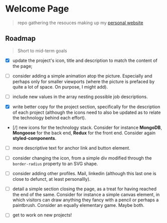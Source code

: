 # Welcome Page

> repo gathering the resouces making up my [personal website](https://borntofrappe.github.io/)

## Roadmap

> Short to mid-term goals

- [x] update the project's icon, title and description to match the content of the page;

- [ ] consider adding a simple animation atop the picture. Especially and perhaps only for smaller viewports (where the picture is prefaced by quite a lot of space. On purpose, I might add).

- [ ] include new values in the array nesting possible job descriptions.

- [x] write better copy for the project section, specifically for the description of each project (although the icons need to also be updated as to relate the technology behind each effort).

- [/] new icons for the technology stack. Consider for instance **MongoDB**, **Mongoose** for the back end, **Redux** for the front end. Consider again **styled-components**.

- [ ] more descriptive text for anchor link and button element.

- [ ] consider changing the icon, from a simple div modified through the `border-radius` property to an SVG shape.

- [ ] consider adding other profiles. Mail, linkedin (although this last one is close to defunct, at least personallly).

- [ ] detail a simple section closing the page, as a treat for having reached the end of the same. Consider for instance a simple canvas element, in which visitors can draw anything they fancy with a pencil or perhaps a paintbrush. Consider an equally elementary game. Maybe both.

- [ ] get to work on new projects!
